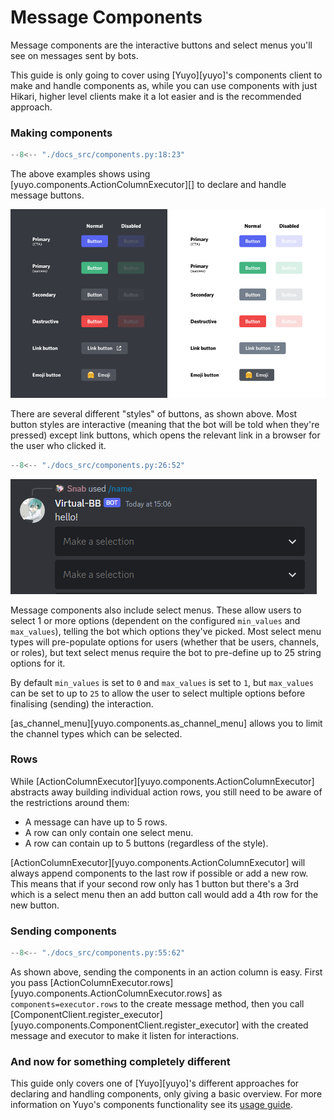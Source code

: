 # Message Components

Message components are the interactive buttons and select menus you'll see on
messages sent by bots.

This guide is only going to cover using [Yuyo][yuyo]'s components client to make
and handle components as, while you can use components with just Hikari, higher
level clients make it a lot easier and is the recommended approach.

### Making components

```py
--8<-- "./docs_src/components.py:18:23"
```

The above examples shows using [yuyo.components.ActionColumnExecutor][] to
declare and handle message buttons.

![button colours](./images/button_colours.png)

There are several different "styles" of buttons, as shown above. Most button
styles are interactive (meaning that the bot will be told when they're pressed)
except link buttons, which opens the relevant link in a browser for the user
who clicked it.

```py
--8<-- "./docs_src/components.py:26:52"
```

![select menu example](./images/select_menu_example.png)

Message components also include select menus. These allow users to select 1 or
more options (dependent on the configured `min_values` and `max_values`),
telling the bot which options they've picked. Most select menu types will
pre-populate options for users (whether that be users, channels, or roles), but
text select menus require the bot to pre-define up to 25 string options for it.

By default `min_values` is set to `0` and `max_values` is set to `1`, but
`max_values` can be set to up to `25` to allow the user to select multiple
options before finalising (sending) the interaction.

[as_channel_menu][yuyo.components.as_channel_menu] allows you to limit the channel
types which can be selected.

### Rows

While [ActionColumnExecutor][yuyo.components.ActionColumnExecutor] abstracts away building individual
action rows, you still need to be aware of the restrictions around them:

* A message can have up to 5 rows.
* A row can only contain one select menu.
* A row can contain up to 5 buttons (regardless of the style).

[ActionColumnExecutor][yuyo.components.ActionColumnExecutor] will always append
components to the last row if possible or add a new row. This means that if your
second row only has 1 button but there's a 3rd which is a select menu then an
add button call would add a 4th row for the new button.

### Sending components

```py
--8<-- "./docs_src/components.py:55:62"
```

As shown above, sending the components in an action column is easy. First you
pass [ActionColumnExecutor.rows][yuyo.components.ActionColumnExecutor.rows] as
`components=executor.rows` to the create message method, then you call
[ComponentClient.register_executor][yuyo.components.ComponentClient.register_executor]
with the created message and executor to make it listen for interactions.

### And now for something completely different

This guide only covers one of [Yuyo][yuyo]'s different approaches for declaring
and handling components, only giving a basic overview. For more information on
Yuyo's components functionality see its
[usage guide](https://yuyo.cursed.solutions/usage/components).
